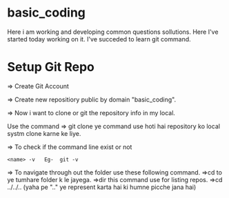 # basic_coding
Here i am working and developing common questions sollutions.
Here I've started today working on it.
I've succeded to learn git command.




#

Setup Git Repo
==============


=> Create Git Account

=> Create new repositiory public by domain "basic_coding".

=> Now i want to clone or git the repository info in my local.

Use the command => git clone <repo link>
                   ye command use hoti hai repository ko local systm clone karne ke liye.

=> To check if the command line exist or not
    
    <name> -v   Eg-  git -v


=> To navigate through out the folder use these following command.
    =>cd <floder name >  to ye tumhare folder k le jayega.
    =>dir  this command use for listing repos.
    =>cd ../../.. (yaha pe ".." ye represent karta hai ki humne picche jana hai)

